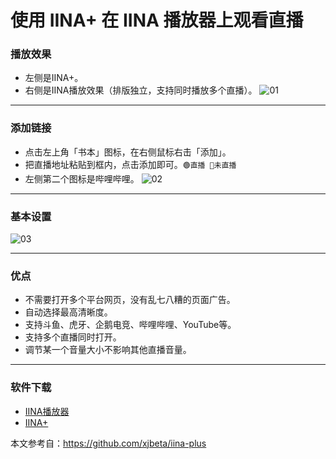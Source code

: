 # 使用 IINA+ 在 IINA 播放器上观看直播
### 播放效果
* 左侧是IINA+。
* 右侧是IINA播放效果（排版独立，支持同时播放多个直播）。
![01](file01/01.png)

---
### 添加链接
* 点击左上角「书本」图标，在右侧鼠标右击「添加」。
* 把直播地址粘贴到框内，点击添加即可。`🟢直播 🔴未直播`
* 左侧第二个图标是哔哩哔哩。
![02](file01/02.png)

---
### 基本设置
![03](file01/03.png)

---
### 优点
* 不需要打开多个平台网页，没有乱七八糟的页面广告。
* 自动选择最高清晰度。
* 支持斗鱼、虎牙、企鹅电竞、哔哩哔哩、YouTube等。
* 支持多个直播同时打开。
* 调节某一个音量大小不影响其他直播音量。

---
### 软件下载
* [IINA播放器](https://www.iina.io/)
* [IINA+](https://github.com/xjbeta/iina-plus/releases)

本文参考自：https://github.com/xjbeta/iina-plus
